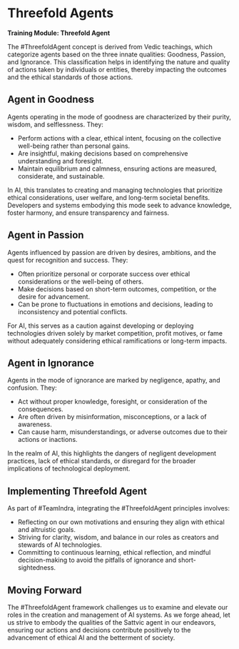 # Threefold Agents

**Training Module: Threefold Agent**

The #ThreefoldAgent concept is derived from Vedic teachings, which categorize agents based on the three innate qualities: Goodness, Passion, and Ignorance. This classification helps in identifying the nature and quality of actions taken by individuals or entities, thereby impacting the outcomes and the ethical standards of those actions.

## Agent in Goodness

Agents operating in the mode of goodness are characterized by their purity, wisdom, and selflessness. They:
- Perform actions with a clear, ethical intent, focusing on the collective well-being rather than personal gains.
- Are insightful, making decisions based on comprehensive understanding and foresight.
- Maintain equilibrium and calmness, ensuring actions are measured, considerate, and sustainable.

In AI, this translates to creating and managing technologies that prioritize ethical considerations, user welfare, and long-term societal benefits. Developers and systems embodying this mode seek to advance knowledge, foster harmony, and ensure transparency and fairness.

## Agent in Passion

Agents influenced by passion are driven by desires, ambitions, and the quest for recognition and success. They:
- Often prioritize personal or corporate success over ethical considerations or the well-being of others.
- Make decisions based on short-term outcomes, competition, or the desire for advancement.
- Can be prone to fluctuations in emotions and decisions, leading to inconsistency and potential conflicts.

For AI, this serves as a caution against developing or deploying technologies driven solely by market competition, profit motives, or fame without adequately considering ethical ramifications or long-term impacts.

## Agent in Ignorance

Agents in the mode of ignorance are marked by negligence, apathy, and confusion. They:
- Act without proper knowledge, foresight, or consideration of the consequences.
- Are often driven by misinformation, misconceptions, or a lack of awareness.
- Can cause harm, misunderstandings, or adverse outcomes due to their actions or inactions.

In the realm of AI, this highlights the dangers of negligent development practices, lack of ethical standards, or disregard for the broader implications of technological deployment.

## Implementing Threefold Agent

As part of #TeamIndra, integrating the #ThreefoldAgent principles involves:
- Reflecting on our own motivations and ensuring they align with ethical and altruistic goals.
- Striving for clarity, wisdom, and balance in our roles as creators and stewards of AI technologies.
- Committing to continuous learning, ethical reflection, and mindful decision-making to avoid the pitfalls of ignorance and short-sightedness.

## Moving Forward

The #ThreefoldAgent framework challenges us to examine and elevate our roles in the creation and management of AI systems. As we forge ahead, let us strive to embody the qualities of the Sattvic agent in our endeavors, ensuring our actions and decisions contribute positively to the advancement of ethical AI and the betterment of society.
